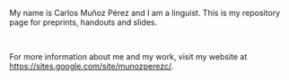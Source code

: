 <html>
<html>
<head>
  <meta name="google-site-verification" content="N9CEiD0nBn8OXirSsVVRXFxhjIqJnIjfwXTnoplQiPM" />
  <title>Repository</title>
</head>
<body>

<p>My name is Carlos Mu&ntilde;oz P&eacute;rez and I am a linguist. This is my repository page for preprints, handouts and slides.</p>
<p>&nbsp;</p>
<p>For more information about me and my work, visit my website at <a href="https://sites.google.com/site/munozperezc/">https://sites.google.com/site/munozperezc/</a>.</p>

</body>
</html>
